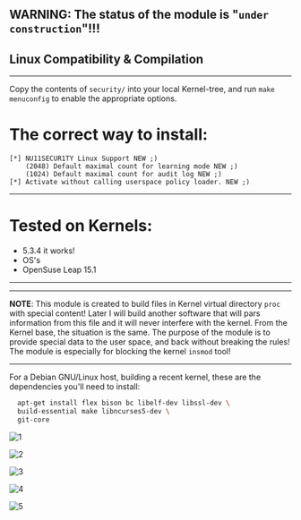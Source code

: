 ## WARNING: The status of the module is "`under construction`"!!!

## Linux Compatibility & Compilation
-----------------------------------------------------------------------------------------------------

Copy the contents of `security/` into your local Kernel-tree, and run `make menuconfig` to enable the appropriate options.

# The correct way to install:
```
[*] NU11SECUR1TY Linux Support NEW ;)
    (2048) Default maximal count for learning mode NEW ;)
    (1024) Default maximal count for audit log NEW ;)
[*] Activate without calling userspace policy loader. NEW ;)
```
------------------------------------------------------------------------------------------------------

# Tested on Kernels:
- 5.3.4 it works!
- OS's 
- OpenSuse Leap 15.1
------------------------------------------------------------------------------------------------------
------------------------------------------------------------------------------------------------------
**NOTE**: This module is created to build files in Kernel virtual directory `proc` with special content! Later I will build another software that will pars information from this file and it will never interfere with the kernel. From the Kernel base, the situation is the same. The purpose of the module is to provide special data to the user space, and back without breaking the rules! The module is especially for blocking the kernel `insmod` tool!
          
 -------------------------------------------------------------------------------------------------------


For a Debian GNU/Linux host, building a recent kernel, these are the dependencies you'll need to install:

```bash
  apt-get install flex bison bc libelf-dev libssl-dev \
  build-essential make libncurses5-dev \
  git-core
```

![1](https://github.com/nu11secur1ty/Linux_hardening_and_security/blob/master/Kernel-sec-modules_by_nu11secur1ty/Modules/LSM/nu11secur1ty-sec/wall/Screenshot%20from%202019-10-09%2013-39-37.png)

![2](https://github.com/nu11secur1ty/Linux_hardening_and_security/blob/master/Kernel-sec-modules_by_nu11secur1ty/Modules/LSM/nu11secur1ty-sec/wall/Screenshot%20from%202019-10-09%2013-39-47.png)

![3](https://github.com/nu11secur1ty/Linux_hardening_and_security/blob/master/Kernel-sec-modules_by_nu11secur1ty/Modules/LSM/nu11secur1ty-sec/wall/Screenshot%20from%202019-10-09%2013-39-51.png)

![4](https://github.com/nu11secur1ty/Linux_hardening_and_security/blob/master/Kernel-sec-modules_by_nu11secur1ty/Modules/LSM/nu11secur1ty-sec/wall/Screenshot%20from%202019-10-09%2015-12-51.png)

![5](https://github.com/nu11secur1ty/Linux_hardening_and_security/blob/master/Kernel-sec-modules_by_nu11secur1ty/Modules/LSM/nu11secur1ty-sec/wall/Screenshot%20from%202019-10-09%2017-04-39.png)

